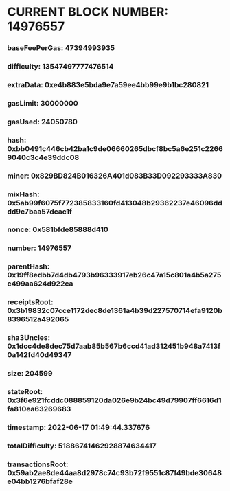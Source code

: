 # CURRENT BLOCK NUMBER: 14976557

### baseFeePerGas: 47394993935
### difficulty: 13547497777476514
### extraData: 0xe4b883e5bda9e7a59ee4bb99e9b1bc280821
### gasLimit: 30000000
### gasUsed: 24050780
### hash: 0xbb0491c446cb42ba1c9de06660265dbcf8bc5a6e251c22669040c3c4e39ddc08
### miner: 0x829BD824B016326A401d083B33D092293333A830
### mixHash: 0x5ab99f6075f772385833160fd413048b29362237e46096dddd9c7baa57dcac1f
### nonce: 0x581bfde85888d410
### number: 14976557
### parentHash: 0x19ff8edbb7d4db4793b96333917eb26c47a15c801a4b5a275c499aa624d922ca
### receiptsRoot: 0x3b19832c07cce1172dec8de1361a4b39d227570714efa9120b8396512a492065
### sha3Uncles: 0x1dcc4de8dec75d7aab85b567b6ccd41ad312451b948a7413f0a142fd40d49347
### size: 204599
### stateRoot: 0x3f6e921fcddc088859120da026e9b24bc49d79907ff6616d1fa810ea63269683
### timestamp: 2022-06-17 01:49:44.337676
### totalDifficulty: 51886741462928874634417
### transactionsRoot: 0x59ab2ae8de44aa8d2978c74c93b72f9551c87f49bde30648e04bb1276bfaf28e
